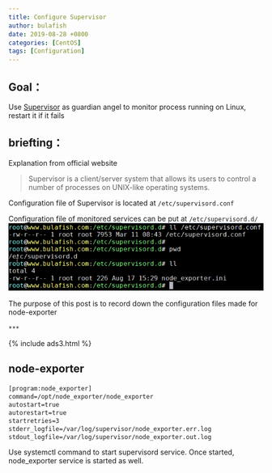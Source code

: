 ```yaml
---
title: Configure Supervisor
author: bulafish
date: 2019-08-28 +0800
categories: [CentOS]
tags: [Configuration]
---
```


## Goal：
Use [Supervisor](http://supervisord.org/introduction.html) as guardian angel to monitor process running on Linux, restart it if it fails

## briefting：
Explanation from official website
> Supervisor is a client/server system that allows its users to control a number of processes on UNIX-like operating systems.

Configuration file of Supervisor is located at `/etc/supervisord.conf`

Configuration file of monitored services can be put at `/etc/supervisord.d/`
![systemctl](/assets/img/20200828036.png)

The purpose of this post is to record down the configuration files made for node-exporter

`***`

{% include ads3.html %}

## node-exporter

```shell
[program:node_exporter]
command=/opt/node_exporter/node_exporter
autostart=true
autorestart=true
startretries=3
stderr_logfile=/var/log/supervisor/node_exporter.err.log
stdout_logfile=/var/log/supervisor/node_exporter.out.log
```

Use systemctl command to start supervisord service.  Once started, node_exporter service is started as well.